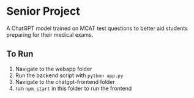 # Senior Project

A ChatGPT model trained on MCAT test questions to better aid students preparing for their medical exams.

## To Run
1. Navigate to the webapp folder
2. Run the backend script with `python app.py`
3. Navigate to the chatgpt-frontend folder
4. run `npm start` in this folder to run the frontend
